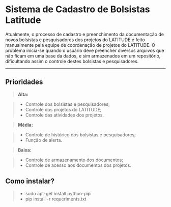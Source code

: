 Sistema de Cadastro de Bolsistas Latitude
==================================


Atualmente, o processo de cadastro e preenchimento da documentação de novos bolsistas e pesquisadores dos projetos do LATITUDE é feito manualmente pela equipe de coordenação de projetos do LATITUDE. O problema inicia-se quando o usuário deve preencher diversos arquivos que não ficam em uma base da dados, e sim armazenados em um repositório, dificultando assim o controle destes bolsistas e pesquisadores.

----------


Prioridades
-------------



> **Alta:**

> - Controle dos bolsistas e pesquisadores;
> - Controle dos projetos do LATITUDE;
> - Controle das atividades dos projetos.

> **Média:**

> - Controle de histórico dos bolsistas e pesquisadores;
> - Função de alerta.

> **Baixa:**

> - Controle de armazenamento dos documentos;
> - Controle de acesso aos documentos dos projetos.

Como instalar?
-------------

> - sudo apt-get install python-pip
> - pip install -r requeriments.txt
